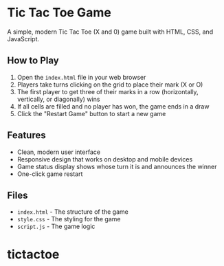 # Tic Tac Toe Game

A simple, modern Tic Tac Toe (X and 0) game built with HTML, CSS, and JavaScript.

## How to Play

1. Open the `index.html` file in your web browser
2. Players take turns clicking on the grid to place their mark (X or O)
3. The first player to get three of their marks in a row (horizontally, vertically, or diagonally) wins
4. If all cells are filled and no player has won, the game ends in a draw
5. Click the "Restart Game" button to start a new game

## Features

- Clean, modern user interface
- Responsive design that works on desktop and mobile devices
- Game status display shows whose turn it is and announces the winner
- One-click game restart

## Files

- `index.html` - The structure of the game
- `style.css` - The styling for the game
- `script.js` - The game logic
# tictactoe
